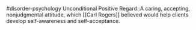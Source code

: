 #disorder-psychology 
Unconditional Positive Regard::A caring, accepting, nonjudgmental attitude, which [[Carl Rogers]] believed would help clients develop self-awareness and self-acceptance.